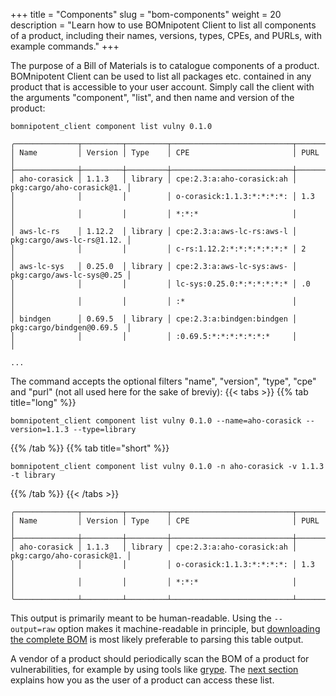 +++
title = "Components"
slug = "bom-components"
weight = 20
description = "Learn how to use BOMnipotent Client to list all components of a product, including their names, versions, types, CPEs, and PURLs, with example commands."
+++

The purpose of a Bill of Materials is to catalogue components of a product. BOMnipotent Client can be used to list all packages etc. contained in any product that is accessible to your user account. Simply call the client with the arguments "component", "list", and then name and version of the product:

```
bomnipotent_client component list vulny 0.1.0
```
``` {wrap="false" title="output"}
╭──────────────┬─────────┬─────────┬───────────────────────────┬───────────────────────────╮
│ Name         │ Version │ Type    │ CPE                       │ PURL                      │
├──────────────┼─────────┼─────────┼───────────────────────────┼───────────────────────────┤
│ aho-corasick │ 1.1.3   │ library │ cpe:2.3:a:aho-corasick:ah │ pkg:cargo/aho-corasick@1. │
│              │         │         │ o-corasick:1.1.3:*:*:*:*: │ 1.3                       │
│              │         │         │ *:*:*                     │                           │
│ aws-lc-rs    │ 1.12.2  │ library │ cpe:2.3:a:aws-lc-rs:aws-l │ pkg:cargo/aws-lc-rs@1.12. │
│              │         │         │ c-rs:1.12.2:*:*:*:*:*:*:* │ 2                         │
│ aws-lc-sys   │ 0.25.0  │ library │ cpe:2.3:a:aws-lc-sys:aws- │ pkg:cargo/aws-lc-sys@0.25 │
│              │         │         │ lc-sys:0.25.0:*:*:*:*:*:* │ .0                        │
│              │         │         │ :*                        │                           │
│ bindgen      │ 0.69.5  │ library │ cpe:2.3:a:bindgen:bindgen │ pkg:cargo/bindgen@0.69.5  │
│              │         │         │ :0.69.5:*:*:*:*:*:*:*     │                           │

...
```

The command accepts the optional filters "name", "version", "type", "cpe" and "purl" (not all used here for the sake of breviy):
{{< tabs >}}
{{% tab title="long" %}}
```
bomnipotent_client component list vulny 0.1.0 --name=aho-corasick --version=1.1.3 --type=library
```
{{% /tab %}}
{{% tab title="short" %}}
```
bomnipotent_client component list vulny 0.1.0 -n aho-corasick -v 1.1.3 -t library
```
{{% /tab %}}
{{< /tabs >}}
``` {wrap="false" title="output"}
╭──────────────┬─────────┬─────────┬───────────────────────────┬───────────────────────────╮
│ Name         │ Version │ Type    │ CPE                       │ PURL                      │
├──────────────┼─────────┼─────────┼───────────────────────────┼───────────────────────────┤
│ aho-corasick │ 1.1.3   │ library │ cpe:2.3:a:aho-corasick:ah │ pkg:cargo/aho-corasick@1. │
│              │         │         │ o-corasick:1.1.3:*:*:*:*: │ 1.3                       │
│              │         │         │ *:*:*                     │                           │
╰──────────────┴─────────┴─────────┴───────────────────────────┴───────────────────────────╯
```

This output is primarily meant to be human-readable. Using the `--output=raw` option makes it machine-readable in principle, but [downloading the complete BOM](/client/consumer/boms/) is most likely preferable to parsing this table output.

A vendor of a product should periodically scan the BOM of a product for vulnerabilities, for example by using tools like [grype](/integration/grype/). The [next section](/client/consumer/vulnerabilities/) explains how you as the user of a product can access these list.
